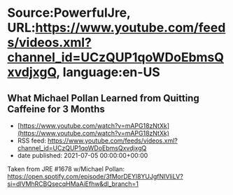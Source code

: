 # Source:PowerfulJre, URL:https://www.youtube.com/feeds/videos.xml?channel_id=UCzQUP1qoWDoEbmsQxvdjxgQ, language:en-US

## What Michael Pollan Learned from Quitting Caffeine for 3 Months
 - [https://www.youtube.com/watch?v=mAPG18zNtXk](https://www.youtube.com/watch?v=mAPG18zNtXk)
 - RSS feed: https://www.youtube.com/feeds/videos.xml?channel_id=UCzQUP1qoWDoEbmsQxvdjxgQ
 - date published: 2021-07-05 00:00:00+00:00

Taken from JRE #1678 w/Michael Pollan:
https://open.spotify.com/episode/3fMorDEYl8YUJgfNIVliLV?si=dlVMhRCBQsecqHMaAiEfhw&dl_branch=1

